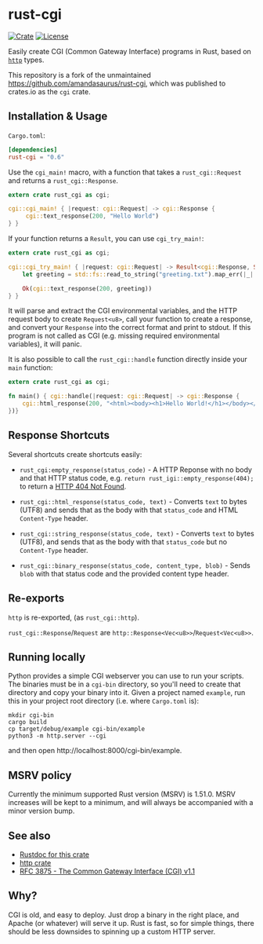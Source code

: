 rust-cgi
========
[![Crate](https://img.shields.io/crates/v/rust-cgi.svg)](https://crates.io/crates/rust-cgi)
[![License](https://img.shields.io/crates/l/rust-cgi.svg)](LICENSE)

Easily create CGI (Common Gateway Interface) programs in Rust, based on
[`http`](https://crates.io/crates/http) types.

This repository is a fork of the unmaintained https://github.com/amandasaurus/rust-cgi,
which was published to crates.io as the `cgi` crate.

Installation & Usage
--------------------

`Cargo.toml`:

```toml
[dependencies]
rust-cgi = "0.6"
```

Use the `cgi_main!` macro, with a function that takes a `rust_cgi::Request` and returns a
`rust_cgi::Response`.

```rust
extern crate rust_cgi as cgi;

cgi::cgi_main! { |request: cgi::Request| -> cgi::Response {
     cgi::text_response(200, "Hello World")
} }
```

If your function returns a `Result`, you can use `cgi_try_main!`:

```rust
extern crate rust_cgi as cgi;

cgi::cgi_try_main! { |request: cgi::Request| -> Result<cgi::Response, String> {
    let greeting = std::fs::read_to_string("greeting.txt").map_err(|_| "Couldn't open file")?;

    Ok(cgi::text_response(200, greeting))
} }
```

It will parse and extract the CGI environmental variables, and the HTTP request body to create
`Request<u8>`, call your function to create a response, and convert your `Response` into the
correct format and print to stdout. If this program is not called as CGI (e.g. missing
required environmental variables), it will panic.

It is also possible to call the `rust_cgi::handle` function directly inside your `main` function:

```rust
extern crate rust_cgi as cgi;

fn main() { cgi::handle(|request: cgi::Request| -> cgi::Response {
    cgi::html_response(200, "<html><body><h1>Hello World!</h1></body></html>")
})}
```

Response Shortcuts
------------------

Several shortcuts create shortcuts easily:

- `rust_cgi:empty_response(status_code)` - A HTTP Reponse with no body and that HTTP
status code, e.g. `return rust_igi::empty_response(404);` to return a
[HTTP 404 Not Found](https://en.wikipedia.org/wiki/HTTP_404).

- `rust_cgi::html_response(status_code, text)` - Converts `text` to bytes (UTF8) and
sends that as the body with that `status_code` and HTML `Content-Type` header.

- `rust_cgi::string_response(status_code, text)` - Converts `text` to bytes (UTF8),
and sends that as the body with that `status_code` but no `Content-Type` header.

- `rust_cgi::binary_response(status_code, content_type, blob)` - Sends `blob` with
that status code and the provided content type header.

Re-exports
----------

`http` is re-exported, (as `rust_cgi::http`).

`rust_cgi::Response`/`Request` are `http::Response<Vec<u8>>`/`Request<Vec<u8>>`.

Running locally
---------------

Python provides a simple CGI webserver you can use to run your scripts. The
binaries must be in a `cgi-bin` directory, so you'll need to create that
directory and copy your binary into it. Given a project named `example`, run
this in your project root directory (i.e. where `Cargo.toml` is):

```shell
mkdir cgi-bin
cargo build
cp target/debug/example cgi-bin/example
python3 -m http.server --cgi
```

and then open http://localhost:8000/cgi-bin/example.

MSRV policy
-----------

Currently the minimum supported Rust version (MSRV) is 1.51.0.
MSRV increases will be kept to a minimum, and will always be accompanied with a minor version bump.

See also
--------

- [Rustdoc for this crate](https://docs.rs/rust-cgi/latest/rust_cgi/)
- [http crate](https://github.com/hyperium/http)
- [RFC 3875 - The Common Gateway Interface (CGI) v1.1](https://tools.ietf.org/html/rfc3875)

Why?
----

CGI is old, and easy to deploy. Just drop a binary in the right place, and
Apache (or whatever) will serve it up. Rust is fast, so for simple things,
there should be less downsides to spinning up a custom HTTP server.

